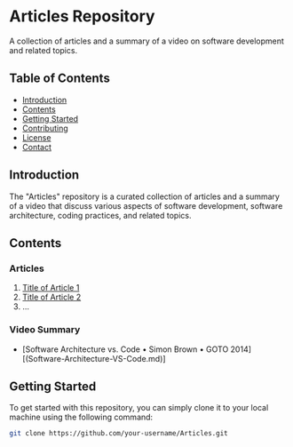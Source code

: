 # Articles Repository

A collection of articles and a summary of a video on software development and related topics.

## Table of Contents

- [Introduction](#introduction)
- [Contents](#contents)
- [Getting Started](#getting-started)
- [Contributing](#contributing)
- [License](#license)
- [Contact](#contact)

## Introduction

The "Articles" repository is a curated collection of articles and a summary of a video that discuss various aspects of software development, software architecture, coding practices, and related topics.

## Contents

### Articles

1. [Title of Article 1](articles/article1.md)
2. [Title of Article 2](articles/article2.md)
3. ...

### Video Summary

- [Software Architecture vs. Code • Simon Brown • GOTO 2014][(Software-Architecture-VS-Code.md)]

## Getting Started

To get started with this repository, you can simply clone it to your local machine using the following command:

```bash
git clone https://github.com/your-username/Articles.git
